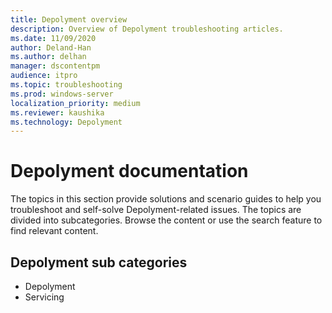 ```yaml
---
title: Depolyment overview
description: Overview of Depolyment troubleshooting articles.
ms.date: 11/09/2020
author: Deland-Han
ms.author: delhan
manager: dscontentpm
audience: itpro
ms.topic: troubleshooting
ms.prod: windows-server
localization_priority: medium
ms.reviewer: kaushika
ms.technology: Depolyment
---
```

# Depolyment documentation

The topics in this section provide solutions and scenario guides to help you troubleshoot and self-solve Depolyment-related issues. The topics are divided into subcategories. Browse the content or use the search feature to find relevant content.

## Depolyment sub categories

- Depolyment
- Servicing

